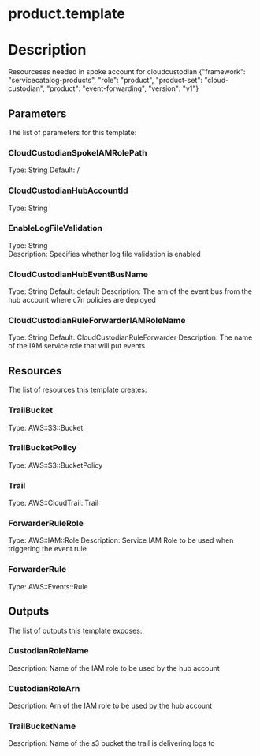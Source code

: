 # product.template
# Description
Resourceses needed in spoke account for cloudcustodian
{"framework": "servicecatalog-products", "role": "product", "product-set": "cloud-custodian", "product": "event-forwarding", "version": "v1"}


## Parameters
The list of parameters for this template:

### CloudCustodianSpokeIAMRolePath 
Type: String 
Default: /  
### CloudCustodianHubAccountId 
Type: String   
### EnableLogFileValidation 
Type: String  
Description: Specifies whether log file validation is enabled 
### CloudCustodianHubEventBusName 
Type: String 
Default: default 
Description: The arn of the event bus from the hub account where c7n policies are deployed 
### CloudCustodianRuleForwarderIAMRoleName 
Type: String 
Default: CloudCustodianRuleForwarder 
Description: The name of the IAM service role that will put events 

## Resources
The list of resources this template creates:

### TrailBucket 
Type: AWS::S3::Bucket  
### TrailBucketPolicy 
Type: AWS::S3::BucketPolicy  
### Trail 
Type: AWS::CloudTrail::Trail  
### ForwarderRuleRole 
Type: AWS::IAM::Role 
Description: Service IAM Role to be used when triggering the event rule 
### ForwarderRule 
Type: AWS::Events::Rule  

## Outputs
The list of outputs this template exposes:

### CustodianRoleName 
Description: Name of the IAM role to be used by the hub account  

### CustodianRoleArn 
Description: Arn of the IAM role to be used by the hub account  

### TrailBucketName 
Description: Name of the s3 bucket the trail is delivering logs to  

